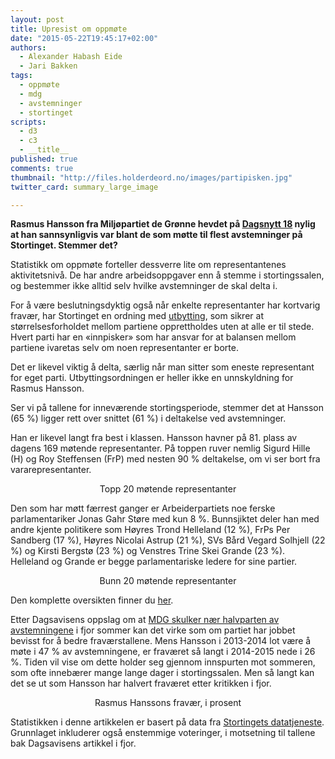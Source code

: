 ```yaml
---
layout: post
title: Upresist om oppmøte
date: "2015-05-22T19:45:17+02:00"
authors:
  - Alexander Habash Eide
  - Jari Bakken
tags:
  - oppmøte
  - mdg
  - avstemninger
  - stortinget
scripts:
  - d3
  - c3
  - __title__
published: true
comments: true
thumbnail: "http://files.holderdeord.no/images/partipisken.jpg"
twitter_card: summary_large_image

---
```


**Rasmus Hansson fra Miljøpartiet de Grønne hevdet på [Dagsnytt 18](http://tv.nrk.no/serie/dagsnytt-atten-tv/NNFA56050715/07-05-2015#t=12m15s) nylig at han sannsynligvis var blant de som møtte til flest avstemninger på Stortinget. Stemmer det?**

Statistikk om oppmøte forteller dessverre lite om representantenes aktivitetsnivå. De har andre arbeidsoppgaver enn å stemme i stortingssalen, og bestemmer ikke alltid selv hvilke avstemninger de skal delta i.

For å være beslutningsdyktig også når enkelte representanter har kortvarig fravær, har Stortinget en ordning med [utbytting](http://www.stortinget.no/no/Stortinget-og-demokratiet/Arbeidet/Voteringer/), som sikrer at størrelsesforholdet mellom partiene opprettholdes uten at alle er til stede. Hvert parti har en «innpisker» som har ansvar for at balansen mellom partiene ivaretas selv om noen representanter er borte.

Det er likevel viktig å delta, særlig når man sitter som eneste representant for eget parti. Utbyttingsordningen er heller ikke en unnskyldning for Rasmus Hansson.

Ser vi på tallene for inneværende stortingsperiode, stemmer det at Hansson (65 %) ligger rett over snittet (61 %) i deltakelse ved avstemninger.

Han er likevel langt fra best i klassen. Hansson havner på 81. plass av dagens 169 møtende representanter. På toppen ruver nemlig Sigurd Hille (H) og Roy Steffensen (FrP) med nesten 90 % deltakelse, om vi ser bort fra vararepresentanter.

<div id="{{ page.title | slugify }}-top"></div>
<figcaption>Topp 20 møtende representanter</figcaption>

Den som har møtt færrest ganger er Arbeiderpartiets noe ferske parlamentariker Jonas Gahr Støre med kun 8 %. Bunnsjiktet deler han med andre kjente politikere som Høyres Trond Helleland (12 %), FrPs Per Sandberg (17 %), Høyres Nicolai Astrup (21 %), SVs Bård Vegard Solhjell (22 %) og Kirsti Bergstø (23 %) og Venstres Trine Skei Grande (23 %). Helleland og Grande er begge parlamentariske ledere for sine partier.

<div id="{{ page.title | slugify }}-bottom"></div>
<figcaption>Bunn 20 møtende representanter</figcaption>

Den komplette oversikten finner du [her](https://docs.google.com/spreadsheets/d/17JEM8hrYx-k98rO1o1l1yVWHyj8hiogi0GKVrAkaASw/edit?usp=sharing).

Etter Dagsavisens oppslag om at [MDG skulker nær halvparten av avstemningene](http://www.dagsavisen.no/innenriks/skulker-n%C3%A6r-%C3%A9n-av-to-voteringer-p%C3%A5-stortinget-1.291663) i fjor sommer kan det virke som om partiet har jobbet bevisst for å bedre fraværstallene. Mens Hansson i 2013-2014 lot være å møte i 47 % av avstemningene, er fraværet så langt i 2014-2015 nede i 26 %. Tiden vil vise om dette holder seg gjennom innspurten mot sommeren, som ofte innebærer mange lange dager i stortingssalen. Men så langt kan det se ut som Hansson har halvert fraværet etter kritikken i fjor.

<div id="{{ page.title | slugify }}-rajh"></div>
<figcaption>Rasmus Hanssons fravær, i prosent</figcaption>

Statistikken i denne artikkelen er basert på data fra [Stortingets datatjeneste](http://data.stortinget.no/). Grunnlaget inkluderer også enstemmige voteringer, i motsetning til tallene bak Dagsavisens artikkel i fjor.

<style>
    figcaption { text-align: center; }
</style>
